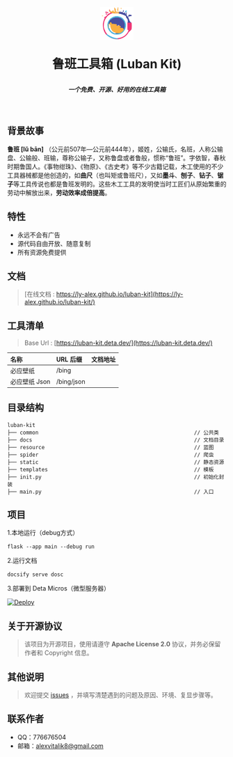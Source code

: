 <p align="center">
    <img alt="logo" height="15%" width="15%" src="docs/_media/logo.png">
</p>

<h1 align="center" style="margin: 30px 0 30px; font-weight: bold;">鲁班工具箱 (Luban Kit)</h1>
<h5 align="center">一个免费、开源、好用的在线工具箱</h5>

<p align="center">
	<a><img src="https://img.shields.io/github/stars/Ly-Alex/luban-kit?style=social" alt=""/></a>
    <a><img src="https://img.shields.io/github/forks/Ly-Alex/luban-kit?style=social" alt=""/></a>
	<a><img src="https://img.shields.io/github/issues/Ly-Alex/luban-kit" alt=""/></a>
	<a><img src="https://img.shields.io/github/repo-size/Ly-Alex/luban-kit" alt=""/></a>
	<a><img src="https://img.shields.io/github/license/Ly-Alex/luban-kit" alt=""/></a>
</p>

## 背景故事

**鲁班 [lǔ bān]**
（公元前507年—公元前444年），姬姓，公输氏，名班，人称公输盘、公输般、班输，尊称公输子，又称鲁盘或者鲁般，惯称“鲁班”。字依智，春秋时期鲁国人。《事物绀珠》、《物原》、《古史考》等不少古籍记载，木工使用的不少工具器械都是他创造的，如**曲尺**（也叫矩或鲁班尺），又如**墨斗**、**刨子**、**钻子**、**锯子**等工具传说也都是鲁班发明的。这些木工工具的发明使当时工匠们从原始繁重的劳动中解放出来，**劳动效率成倍提高**。

## 特性

- 永远不会有广告
- 源代码自由开放、随意复制
- 所有资源免费提供

## 文档

> [在线文档 : https://ly-alex.github.io/luban-kit](https://ly-alex.github.io/luban-kit/)

## 工具清单

> Base Url : [https://luban-kit.deta.dev/](https://luban-kit.deta.dev/)

| 名称          | URL 后缀   | 文档地址 |
| :------------ | :--------- | -------- |
| 必应壁纸      | /bing      |          |
| 必应壁纸 Json | /bing/json |          |

## 目录结构

~~~
luban-kit
├── common                                                  // 公共类
├── docs                                                    // 文档目录
├── resource                                                // 蓝图
├── spider                                                  // 爬虫
├── static                                                  // 静态资源
├── templates                                               // 模板
├── init.py                                                 // 初始化封装
├── main.py                                                 // 入口
~~~

## 项目

1.本地运行（debug方式）

```shell
flask --app main --debug run
```

2.运行文档

```shell
docsify serve dosc
```

3.部署到 Deta Micros（微型服务器）

[![Deploy](https://button.deta.dev/1/svg)](https://go.deta.dev/deploy?repo=https://github.com/Ly-Alex/luban-kit)

## 关于开源协议

> 该项目为开源项目，使用请遵守 **Apache License 2.0** 协议，并务必保留作者和 Copyright 信息。

## 其他说明

> 欢迎提交 [issues](https://github.com/Ly-Alex/luban-kit/issues) ，并填写清楚遇到的问题及原因、环境、复显步骤等。

## 联系作者

- QQ：776676504
- 邮箱：alexvitalik8@gmail.com
